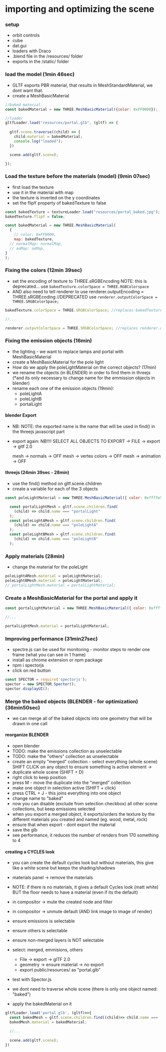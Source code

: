 # importing and optimizing the scene
### setup
- orbit controls
- cube
- dat.gui
- loaders with Draco
- .blend file in the /resources/ folder
- exports in the /static/ folder

### load the model (1min 46sec)
- GLTF exports PBR material, that results in MeshStandardMaterial, we dont want that.
- create a MeshBasicMaterial


```js
//baked material
const bakedMaterial = new THREE.MeshBasicMaterial({color: 0xFF0000});

//loader
gltfLoader.load("resources/portal.glb", (gltf) => {
    
  gltf.scene.traverse((child) => {
    child.material = bakedMaterial;
    console.log("loaded");
  })

  scene.add(gltf.scene);

});

```

### Load the texture before the materials (model) (9min 07sec)
- first load the texture
- use it in the material with map
- the texture is inverted on the y coordinates
- set the flipY property of bakedTexture to false

```js
const bakedTexture = textureLoader.load("resources/portal_baked.jpg");
bakedTexture.flipY = false;

const bakedMaterial = new THREE.MeshBasicMaterial(
  {
    // color: 0xFF0000,
    map: bakedTexture,
  // normalMap: normalMap,
  // aoMap: aoMap,
}
);

```

### Fixing the colors (12min 39sec)
- set the encoding of texture to THREE.sRGBEncoding NOTE: this is deprecated... use 
  `bakedTexture.colorSpace = THREE.RGBColorspace`
- AND also need to tell renderer to use renderer.outputEncoding = THREE.sRGBEcoding //DEPRECATED use 
  `renderer.outputColorSpace = THREE.SRGBColorSpace;`

```js
bakedTexture.colorSpace = THREE.SRGBColorSpace; //replaces bakedTexture.encoding = THREE.sRGBEncoding

//...

renderer.outputColorSpace = THREE.SRGBColorSpace; //replaces renderer.outputEncoding = THREE.sRGBEncoding
```

### Fixing the emission objects (16min)
- the lighting - we want to replace lamps and portal with MeshBasicMaterial
- create a MeshBasicMaterial for the pole light
- How do we apply the poleLightMaterial on the correct objects? (17min)
- we rename the objects (in BLENDER) in order to find them in threejs (*and its only necessary to change name for the emmission objects in blender)
- rename each one of the emission objects (19min):
  - poleLightA
  - poleLightB
  - portalLight


#### blender Export
- NB: NOTE: the exported name is the name that will be used in find() in the threejs javascript part
- export again: NB!!!! SELECT ALL OBJECTS TO EXPORT -> FILE -> export -> gltf 2.0

  mesh -> normals -> OFF
  mesh -> vertex colors -> OFF
  mesh -> animation -> OFF

#### threejs (24min 39sec - 28min)  
- use the find() method on gltf.scene.children 
- create a variable for each of the 3 objects 

```js
const poleLightMaterial = new THREE.MeshBasicMaterial({ color: 0xffffe5 });

  const portalLightMesh = gltf.scene.children.find(
    (child) => child.name === "portalLight"
  );
  const poleLightAMesh = gltf.scene.children.find(
    (child) => child.name === "poleLightA"
  );
  const poleLightBMesh = gltf.scene.children.find(
    (child) => child.name === "poleLightB"
  );

```

### Apply materials (28min)
- change the material for the poleLight 

```js
poleLightAMesh.material = poleLightMaterial;
poleLightBMesh.material = poleLightMaterial;
// portalLightMesh.material = portalLightMaterial;
```

### Create a MeshBasicMaterial for the portal and apply it
```js
const portalLightMaterial = new THREE.MeshBasicMaterial({ color: 0xffffff });

//...

portalLightMesh.material = portalLightMaterial;

```

### Improving performance (31min27sec)
- spectre.js can be used for monitoring - monitor steps to render one frame (what you can see in 1 frame)
- install as chrome extension or npm package
- npm i spectorjs 
- click on red button

```js
const SPECTOR = require('spectorjs');
spector = new SPECTOR.Spector();
spector.displayUI();
```

### Merge the baked objects (BLENDER - for optimization) (36min50sec)
- we can merge all of the baked objects into one geometry that will be drawn in one call

#### reorganize BLENDER 
- open blender
- TODO: make the emissions collection as unselectable
- TODO: make the "others" collection as unselectable
- create an empty "merged" collection - select everything (whole scene) SHIFT CLICK on any object to ensure something is active element -> 
- duplicate whole scene (SHIFT + D)
- right click to keep position
- press M - move the duplicate into the "merged" collection
- make one object in selection active (SHIFT + click)
- press CTRL + J - this joins everything into one object 
- change name to "baked"
- now you can disable (exclude from selection checkbox) all other scene collections, but keep emissions selected
- when you export a merged object, it exports/orders the texture by the different materials you created and named (eg. wood, metal, rock)
- ensure that when export - dont export the material
- save the glb
- see performance, it reduces the number of renders from 170 something to 4

#### creating a CYCLES look
- you can create the default cycles look but without materials, this give like a white scene but keeps the shading/shadows
- materials panel -> remove the materials
- NOTE: if there is no materials, it gives a default Cycles look (matt white) BUT the floor needs to have a material (even if its the default) 
- in compositor -> mute the created node and filter 
- in compositor -> unmute default (AND link image to image of render)
- ensure emissions is selectable
- ensure others is selectable
- ensure non-merged layers is NOT selectable
- select: merged, emmisions, others
  - File -> export -> glTF 2.0
  - geometry -> ensure material -> no export
  - export public/resources/ as "portal.glb"
- test with Spector.js

- we dont need to traverse whole scene (there is only one object named: "baked")
- apply the bakedMaterial on it

```js
gltfLoader.load('portal.glb', (gltf)=>{
  const bakedMesh = gltf.scene.children.find((child)=> child.name === 'baked')
  bakedMesh.material = bakedMaterial;

  //...
  
  scene.add(gltf.scene);
})
```